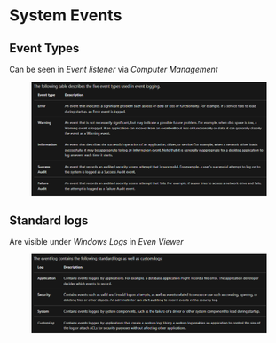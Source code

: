 # System Events

## Event Types

Can be seen in _Event listener_ via _Computer Management_

<figure><img src="../../.gitbook/assets/image (1) (1) (1).png" alt=""><figcaption></figcaption></figure>

## Standard logs

Are visible under _Windows Logs_ in _Even Viewer_

<figure><img src="../../.gitbook/assets/image (2) (1).png" alt=""><figcaption></figcaption></figure>
